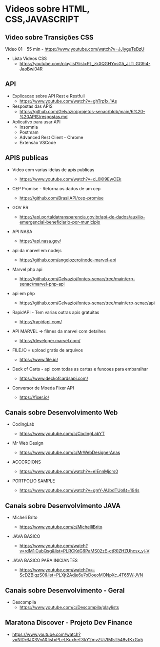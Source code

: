 # Videos sobre HTML, CSS,JAVASCRIPT

## Video sobre Transições CSS

Video 01 - 55 min - https://www.youtube.com/watch?v=JJiyguTeBzU
* Lista Videos CSS
    * https://youtube.com/playlist?list=PL_zkXQGHYosG5_JLTLGG9i4-JaoBwi04R

## API
* Explicacao sobre API Rest e Restfull
    * https://www.youtube.com/watch?v=ghTrp1x_1As
* Respostas das APIS
    * https://github.com/Gelvazio/projetos-senac/blob/main/6%20-%20APIS/respostas.md
* Aplicativo para usar API
    * Insomnia
    * Postmam
    * Advanced Rest Client - Chrome
    * Extensão VSCode
## APIS publicas
* Video com varias ideias de apis publicas
   * https://www.youtube.com/watch?v=cL0KI9EwOEk

* CEP Promise - Retorna os dados de um cep
    * https://github.com/BrasilAPI/cep-promise

* GOV BR
    * https://api.portaldatransparencia.gov.br/api-de-dados/auxilio-emergencial-beneficiario-por-municipio

* API NASA
    * https://api.nasa.gov/

* api da marvel em nodejs
    * https://github.com/angelozero/node-marvel-api

* Marvel php api
    * https://github.com/Gelvazio/fontes-senac/tree/main/erp-senac/marvel-php-api

* api em php
    * https://github.com/Gelvazio/fontes-senac/tree/main/erp-senac/api

* RapidAPI - Tem varias outras apis gratuitas
  * https://rapidapi.com/

* API MARVEL => filmes da marvel com detalhes
  * https://developer.marvel.com/

* FILE.IO = upload gratis de arquivos
  * https://www.file.io/

* Deck of Carts - api com todas as cartas e funcoes para embaralhar
  * https://www.deckofcardsapi.com/

* Conversor de Moeda Fixer API
  * https://fixer.io/

## Canais sobre Desenvolvimento Web
* CodingLab
    * https://www.youtube.com/c/CodingLabYT

* Mr Web Design
    * https://www.youtube.com/c/MrWebDesignerAnas

* ACCORDIONS
    * https://www.youtube.com/watch?v=eIEnnMjcrs0

* PORTFOLIO SAMPLE
    * https://www.youtube.com/watch?v=gmY-AUbdTUo&t=194s

## Canais sobre Desenvolvimento JAVA
* Micheli Brito
    * https://www.youtube.com/c/MichelliBrito

* JAVA BASICO
    * https://www.youtube.com/watch?v=rdM1iCubQsg&list=PLRCKdG6PaMS02zE-ctR0ZHZUhcsx_yj-V

* JAVA BASICO PARA INICIANTES
    * https://www.youtube.com/watch?v=-ScDZBiqzS0&list=PLXjt2Adje6u7oDoeoMONpXc_4T65WiJVN

## Canais sobre Desenvolvimento - Geral
* Descompila
    * https://www.youtube.com/c/Descompila/playlists


## Maratona Discover - Projeto Dev Finance
* https://www.youtube.com/watch?v=NlDr6JX3VvA&list=PLeLKux5eT3kY2mvZUi7IM5T548vfKxGq5



